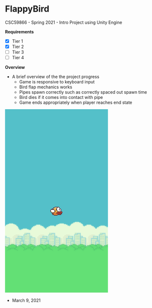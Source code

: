 # FlappyBird
CSC59866 - Spring 2021 - Intro Project using Unity Engine


**Requirements**
- [X] Tier 1
- [X] Tier 2
- [ ] Tier 3
- [ ] Tier 4

**Overview**

- A brief overview of the the project progress
  - Game is responsive to keyboard input
  - Bird flap mechanics works
  - Pipes spawn correctly such as correctly spaced out spawn time
  - Bird dies if it comes into contact with pipe
  - Game ends appropriately when player reaches end state



<img src='FlappyBirdProgress.gif' width=''/>

- March 9, 2021
